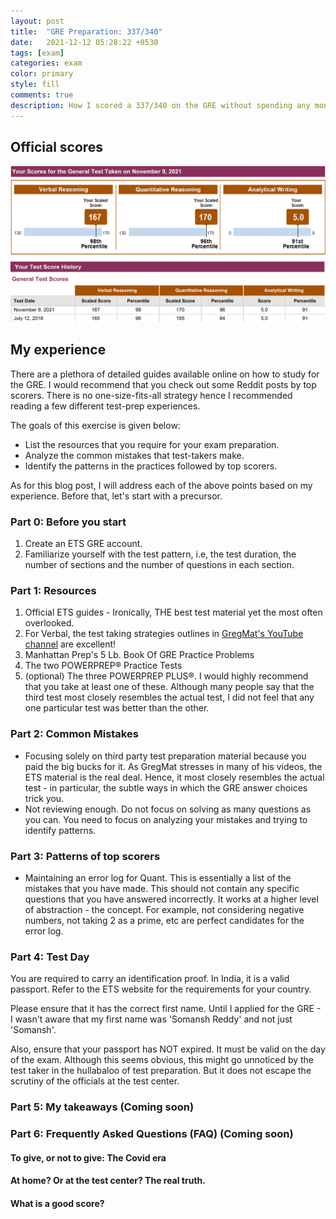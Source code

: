 ```yaml
---
layout: post
title:  "GRE Preparation: 337/340"
date:   2021-12-12 05:28:22 +0530
tags: [exam]
categories: exam
color: primary
style: fill
comments: true
description: How I scored a 337/340 on the GRE without spending any money on expensive test prep services
---
```


## Official scores

<img src="/Images/GRE_Official_Score.png" alt="GRE Official Score">

## My experience

There are a plethora of detailed guides available online on how to study for the GRE. I would recommend that you check out some Reddit posts by top scorers. There is no one-size-fits-all strategy hence I recommended reading a few different test-prep experiences.

The goals of this exercise is given below:

<ul>
	<li>List the resources that you require for your exam preparation.</li>
	<li>Analyze the common mistakes that test-takers make.</li>
	<li>Identify the patterns in the practices followed by top scorers.</li>
</ul>

As for this blog post, I will address each of the above points based on my experience. Before that, let's start with a precursor.

### Part 0: Before you start

<ol>
	<li>Create an ETS GRE account.</li>
	<li>Familiarize yourself with the test pattern, i.e, the test duration, the number of sections and the number of questions in each section.</li>
</ol>

### Part 1: Resources

<ol>
	<li>Official ETS guides - Ironically, THE best test material yet the most often overlooked.</li>
	<li>For Verbal, the test taking strategies outlines in <a href="https://www.youtube.com/channel/UCktwzce9ncy_K78l1KBZkYQ">GregMat's YouTube channel</a> are excellent!</li>
	<li>Manhattan Prep's 5 Lb. Book Of GRE Practice Problems</li>
	<li>The two POWERPREP® Practice Tests</li>
	<li>(optional) The three POWERPREP PLUS®. I would highly recommend that you take at least one of these. Although many people say that the third test most closely resembles the actual test, I did not feel that any one particular test was better than the other.</li>
</ol>

### Part 2: Common Mistakes

<ul>
	<li>Focusing solely on third party test preparation material because you paid the big bucks for it. As GregMat stresses in many of his videos, the ETS material is the real deal. Hence, it most closely resembles the actual test - in particular, the subtle ways in which the GRE answer choices trick you.</li>
	<li>Not reviewing enough. Do not focus on solving as many questions as you can. You need to focus on analyzing your mistakes and trying to identify patterns.</li>
</ul>

### Part 3: Patterns of top scorers

<ul>
	<li>Maintaining an error log for Quant. This is essentially a list of the mistakes that you have made. This should not contain any specific questions that you have answered incorrectly. It works at a higher level of abstraction - the concept. For example, not considering negative numbers, not taking 2 as a prime, etc are perfect candidates for the error log.</li>
</ul>

### Part 4: Test Day

You are required to carry an identification proof. In India, it is a valid passport. Refer to the ETS website for the requirements for your country. 

Please ensure that it has the correct first name. Until I applied for the GRE - I wasn't aware that my first name was 'Somansh Reddy' and not just 'Somansh'.

Also, ensure that your passport has NOT expired. It must be valid on the day of the exam. Although this seems obvious, this might go unnoticed by the test taker in the hullabaloo of test preparation. But it does not escape the scrutiny of the officials at the test center.

### Part 5: My takeaways (Coming soon)

### Part 6: Frequently Asked Questions (FAQ) (Coming soon)

#### To give, or not to give: The Covid era

#### At home? Or at the test center? The real truth.

#### What is a good score?